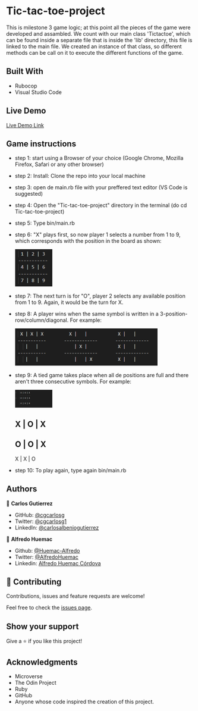 # Tic-tac-toe-project
This is milestone 3 game logic; at this point all the pieces of the game were developed and assambled. We count with our main class 'Tictactoe', which can be found inside a separate file that is
inside the 'lib' directory, this file is linked to the main file. We created an instance of that class, so different methods can be call on it to execute the different functions of the game.

## Built With
- Rubocop
- Visual Studio Code

## Live Demo

[Live Demo Link]()

## Game instructions
- step 1: start using a Browser of your choice (Google Chrome, Mozilla Firefox, Safari or any other browser)

- step 2: Install: Clone the repo into your local machine

- step 3: open de main.rb file with your preffered text editor (VS Code is suggested)

- step 4: Open the "Tic-tac-toe-project" directory in the terminal (do cd Tic-tac-toe-project)
- step 5: Type bin/main.rb
- step 6: "X" plays first, so now player 1 selects a number from 1 to 9, which corresponds with the position in the board as shown:

	<img src="https://github.com/Huemac-Alfredo/Tic-tac-toe-project/blob/readme_game_instructions/images/board_numbers.PNG" width="100px">

- step 7: The next turn is for "O", player 2 selects any available position from 1 to 9. Again, it would be the turn for X.
- step 8: A player wins when the same symbol is written in a 3-position-row/column/diagonal. For example:

  <img src="https://github.com/Huemac-Alfredo/Tic-tac-toe-project/blob/readme_game_instructions/images/winner_combinations.PNG" height="100px">

- step 9: A tied game takes place when all de positions are full and there aren't three consecutive symbols. For example:

  <img src="https://github.com/Huemac-Alfredo/Tic-tac-toe-project/blob/readme_game_instructions/images/tied_game.PNG" width="100px">

	 X | O | X
	-----------
	 O | O | X
	-----------
	 X | X | O

- step 10: To play again, type again bin/main.rb

## Authors

👤 **Carlos Gutierrez**
- GitHub: [@cgcarlosg](https://github.com/cgcarlosg)
- Twitter: [@cgcarlosg1](https://twitter.com/cgcarlosg1)
- LinkedIn: [@carlosalbeniogutierrez](https://linkedin.com/in/carlosalbeniogutierrez)

👤 **Alfredo Huemac**

- Github: [@Huemac-Alfredo](https://github.com/Huemac-Alfredo)
- Twitter: [@AlfredoHuemac](https://twitter.com/AlfredoHuemac)
- Linkedin: [Alfredo Huemac Córdova](https://www.linkedin.com/in/alfredo-huemac-c%C3%B3rdova-173b481b2/)

## 🤝 Contributing

Contributions, issues and feature requests are welcome!

Feel free to check the [issues page](https://github.com/Huemac-Alfredo/HTML-CSS-capstone-project/issues).

## Show your support

Give a ⭐️ if you like this project!

## Acknowledgments

- Microverse
- The Odin Project
- Ruby
- GitHub
- Anyone whose code inspired the creation of this project. 
